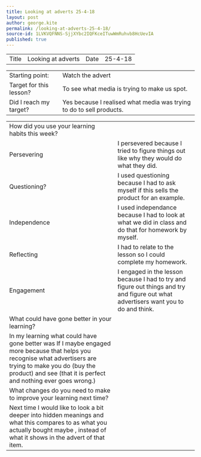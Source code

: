 ```yaml
---
title: Looking at adverts 25-4-18
layout: post
author: george.kite
permalink: /looking-at-adverts-25-4-18/
source-id: 1LVKVQFNNS-SjjXYbc2IQFKceITuwWmRuhvb8HcUevIA
published: true
---
```

<table>
  <tr>
    <td>Title</td>
    <td>Looking at adverts</td>
    <td>Date</td>
    <td>25-4-18</td>
  </tr>
</table>


<table>
  <tr>
    <td>Starting point:</td>
    <td>Watch the advert </td>
  </tr>
  <tr>
    <td>Target for this lesson?</td>
    <td>To see what media is trying to make us spot.</td>
  </tr>
  <tr>
    <td>Did I reach my target? </td>
    <td>Yes because I realised what media was trying to do to sell products.</td>
  </tr>
</table>


<table>
  <tr>
    <td>How did you use your learning habits this week?</td>
    <td></td>
  </tr>
  <tr>
    <td>Persevering</td>
    <td>I persevered because I tried to figure things out like why they would do what they did.</td>
  </tr>
  <tr>
    <td>Questioning?</td>
    <td>I used questioning because I had to ask myself if this sells the product for an example.</td>
  </tr>
  <tr>
    <td>Independence</td>
    <td>I used independance because I had to look at what we did in class and do that for homework by myself.</td>
  </tr>
  <tr>
    <td>Reflecting</td>
    <td>I had to relate to the lesson so I could complete my homework.</td>
  </tr>
  <tr>
    <td>Engagement</td>
    <td>I engaged in the lesson because I had to try and figure out things and try and figure out what advertisers want you to do and think.</td>
  </tr>
  <tr>
    <td>What could have gone better in your learning?</td>
    <td></td>
  </tr>
  <tr>
    <td>In my learning what could have gone better was If I maybe engaged more because that helps you recognise what advertisers are trying to make you do (buy the product) and see (that it is perfect and nothing ever goes wrong.)</td>
    <td></td>
  </tr>
  <tr>
    <td>What changes do you need to make to improve your learning next time?</td>
    <td></td>
  </tr>
  <tr>
    <td>Next time I would like to look a bit deeper into hidden meanings and what this compares to as what you actually bought maybe , instead of what it shows in the advert of that item.</td>
    <td></td>
  </tr>
</table>


